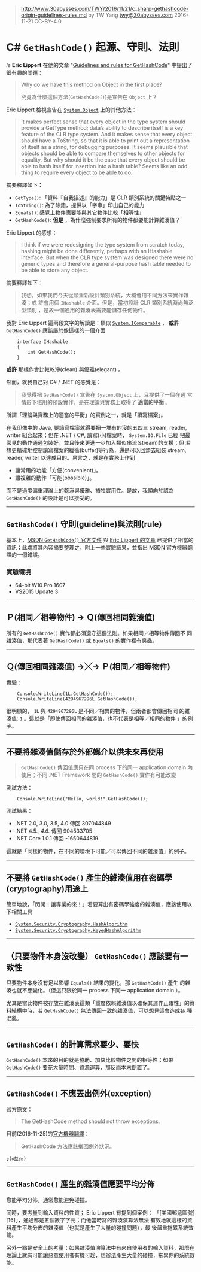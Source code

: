 ﻿> http://www.30abysses.com/TWY/2016/11/21/c_sharp-gethashcode-origin-guidelines-rules.md
> by TW Yang <twy@30abysses.com> 2016-11-21 CC-BY-4.0

# C# `GetHashCode()` 起源、守則、法則

_le_ **Eric Lippert** 在他的文章
"[Guidelines and rules for GetHashCode][1]" 中提出了很有趣的問題：

> Why do we have this method on Object in the first place?
>
> 究竟為什麼這個方法(`GetHashCode()`)是宣告在 `Object` 上？

[1]: https://blogs.msdn.microsoft.com/ericlippert/2011/02/28/guidelines-and-rules-for-gethashcode/

Eric Lippert  檢視宣告在 [`System.Object`][2] 上的其他方法：

> It makes perfect sense that every object in the type system should
> provide a GetType method; data’s ability to describe itself is a key
> feature of the CLR type system. And it makes sense that every object
> should have a ToString, so that it is able to print out a
> representation of itself as a string, for debugging purposes. It seems
> plausible that objects should be able to compare themselves to other
> objects for equality. But why should it be the case that every object
> should be able to hash itself for insertion into a hash table? Seems
> like an odd thing to require every object to be able to do.

[2]: https://msdn.microsoft.com/en-us/library/system.object.aspx

摘要釋譯如下：

* `GetType()`:  「資料『自我描述』的能力」是 CLR  類別系統的關鍵特點之一
* `ToString()`: 為了除錯，提供以「字串」印出自己的能力
* `Equals()`: 感覺上物件應要能與其它物件比較「相等性」
* `GetHashCode()`: **但是** ，為什麼強制要求所有的物件都要能計算雜湊值？

Eric Lippert  的感想：

> I think if we were redesigning the type system from scratch today,
> hashing might be done differently, perhaps with an IHashable
> interface. But when the CLR type system was designed there were no
> generic types and therefore a general-purpose hash table needed to be
> able to store any object.

摘要釋譯如下：

> 我想，如果我們今天從頭重新設計類別系統，大概會用不同方法來實作雜湊；或
> 許會用個 `IHashable`  介面。但是，當初設計 CLR  類別系統時尚無泛型類別
> ，是故一個通用的雜湊表需要能儲存任何物件。

我對 Eric Lippert 這兩段文字的解讀是：類似 [`System.IComparable`][3] ，
**或許** `GetHashCode()` 應該屬於像這樣的一個介面

```
    interface IHashable
    {
        int GetHashCode();
    }
```

**或許**  那樣作會比較乾淨(clean) 與優雅(elegant) 。

[3]: https://msdn.microsoft.com/en-us/library/system.icomparable.aspx

然而，就我自己對 C# / .NET  的感覺是：

> 我覺得把 `GetHashCode()`  宣告在 `System.Object`  上，且提供了一個在通
> 常情形下堪用的預設實作，是在理論與實務上取得了 **適當的平衡** 。

所謂「理論與實務上的適當的平衡」的實例之一，就是「讀寫檔案」。

在我印像中的 Java,  要讀寫檔案就得要把一堆有的沒的五四三 stream, reader,
writer 組合起來；但在 .NET / C#, 讀寫(小)檔案時， `System.IO.File`  已經
把最常見的動作通通包裝好，並且後來更進一步加入類似串流(stream)的支援；但
若想更精確地控制讀寫檔案的緩衝(buffer)等行為，還是可以回頭去組裝
stream, reader, writer  以達成目的。易言之，就是在實務上作到

* 讓常用的功能「方便(convenient)」。
* 讓複雜的動作「可能(possible)」。

而不是過度偏重理論上的乾淨與優雅、犧牲實用性。是故，我傾向於認為
`GetHashCode()` 的設計是可以接受的。


---
## `GetHashCode()`  守則(guideline)與法則(rule)

基本上，[MSDN `GetHashCode()`  官方文件][4] 與 [Eric Lippert 的文章][1]
已提供了相當的資訊；此處將其內容摘要整理之，附上一些實驗結果，並指出
MSDN  官方機器翻譯的一個錯誤。

[4]: https://msdn.microsoft.com/en-us/library/system.object.gethashcode.aspx


### 實驗環境

* 64-bit W10 Pro 1607
* VS2015 Update 3


---
## Ｐ(相同／相等物件) → Ｑ(傳回相同雜湊值)

所有的 `GetHashCode()`  實作都必須遵守這個法則。如果相同／相等物件傳回不
同雜湊值，那代表著 `GetHashCode()`  或 `Equals()` 的實作裡有臭蟲。


---
## Ｑ(傳回相同雜湊值) →╳→ Ｐ(相同／相等物件)

實驗：

```
    Console.WriteLine(1L.GetHashCode());
    Console.WriteLine(4294967296L.GetHashCode());
```

很明顯的， `1L` 與 `4294967296L`  是不同／相異的物件，但兩者都會傳回相同
的雜湊值: `1` 。這就是「即使傳回相同的雜湊值，也不代表是相等／相同的物件
」的例子。


---
##  不要將雜湊值儲存於外部媒介以供未來再使用

> `GetHashCode()` 傳回值應只在同 process 下的同一 application domain  內
> 使用；不同 .NET Framework 間的 `GetHashCode()`  實作有可能改變

測試方法：

```
    Console.WriteLine("Hello, world!".GetHashCode());
```

測試結果：

* .NET 2.0, 3.0, 3.5, 4.0 傳回 307044849
* .NET 4.5.*, 4.6.* 傳回 904533705
* .NET Core 1.0.1 傳回 -1650644819

這就是「同樣的物件，在不同的環境下可能／可以傳回不同的雜湊值」的例子。


---
##  不要將 `GetHashCode()`  產生的雜湊值用在密碼學(cryptography)用途上

簡單地說，「閃開！讓專業的來！」若要算出有密碼學強度的雜湊值，應該使用以
下相關工具

* [`System.Security.Cryptography.HashAlgorithm`][5]
* [`System.Security.Cryptography.KeyedHashAlgorithm`][6]

[5]: https://msdn.microsoft.com/en-us/library/system.security.cryptography.hashalgorithm.aspx
[6]: https://msdn.microsoft.com/en-us/library/system.security.cryptography.keyedhashalgorithm.aspx


---
##  （只要物件本身沒改變） `GetHashCode()`  應該要有一致性

只要物件本身沒有足以影響 `Equals()` 結果的變化，那 `GetHashCode()`  產生
的雜湊也就不應變化。（但這只限於同一 process  下同一 application domain
）。

尤其是當此物件被存放在雜湊表這類「重度依賴雜湊值以確保其運作正確性」的資
料結構中時，若 `GetHashCode()`  無法傳回一致的雜湊值，可以想見這會造成各
種混亂。


---
## `GetHashCode()`  的計算需求要少、要快

`GetHashCode()` 本來的目的就是協助、加快比較物件之間的相等性；如果
`GetHashCode()` 要花大量時間、資源運算，那反而本末倒置了。


---
## `GetHashCode()`  不應丟出例外(exception)

官方原文：

> The GetHashCode method should not throw exceptions.

目前(2016-11-25)的[官方機器翻譯][7]：

> GetHashCode 方法應該擲回例外狀況。

`ლ(ಠ益ಠლ)`

[7]: https://msdn.microsoft.com/zh-tw/library/system.object.gethashcode.aspx


---
## `GetHashCode()`  產生的雜湊值應要平均分佈

愈能平均分佈，通常愈能避免碰撞。

同時，要考量到輸入資料的性質； Eric Lippert 有提到個案例：
「[美國郵遞區號][16]」，通通都是五個數字字元；而他當時寫的雜湊演算法無法
有效地就這樣的資料產生平均分佈的雜湊值（也就是產生了大量的碰撞問題），最
後嚴重拖累系統效能。

另外一點是安全上的考量；如果雜湊值演算法中有來自使用者的輸入資料，那麼在
理論上就有可能讓惡意使用者有機可趁，想辦法產生大量的碰撞，拖累你的系統效
能。

[8]: https://simple.wikipedia.org/wiki/ZIP_code

